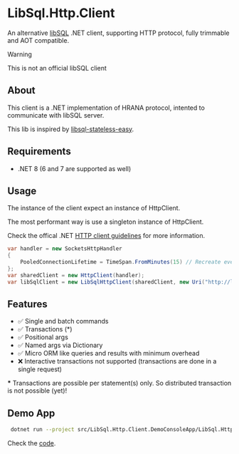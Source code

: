# LibSql.Http.Client

An alternative [libSQL](https://github.com/tursodatabase/libsql) .NET client, supporting HTTP protocol, fully trimmable and AOT compatible.

> [!WARNING]
> This is not an official libSQL client

## About

This client is a .NET implementation of HRANA protocol, intented to communicate with libSQL server.

This lib is inspired by [libsql-stateless-easy](https://github.com/DaBigBlob/libsql-stateless-easy).

## Requirements

- .NET 8 (6 and 7 are supported as well)

## Usage

The instance of the client expect an instance of HttpClient.

The most performant way is use a singleton instance of HttpClient.

Check the offical .NET [HTTP client guidelines](https://learn.microsoft.com/en-us/dotnet/fundamentals/networking/http/httpclient-guidelines) for more information.

```csharp
var handler = new SocketsHttpHandler
{
    PooledConnectionLifetime = TimeSpan.FromMinutes(15) // Recreate every 15 minutes
};
var sharedClient = new HttpClient(handler);
var libSqlClient = new LibSqlHttpClient(sharedClient, new Uri("http://localhost:8080"));
```

## Features

- ✅ Single and batch commands
- ✅ Transactions (\*)
- ✅ Positional args
- ✅ Named args via Dictionary
- ✅ Micro ORM like queries and results with minimum overhead
- ❌ Interactive transactions not supported (transactions are done in a single request)

**\*** Transactions are possible per statement(s) only. So distributed transaction is not possible (yet)!

## Demo App

```sh
 dotnet run --project src/LibSql.Http.Client.DemoConsoleApp/LibSql.Http.Client.DemoConsoleApp.csproj
```

Check the [code](./src/LibSql.Http.Client.DemoConsoleApp/Program.cs).
